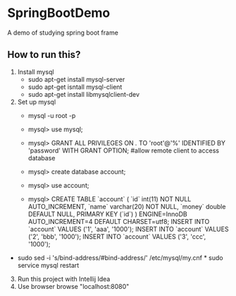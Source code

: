 # SpringBootDemo #
A demo of studying spring boot frame  
## How to run this?  ##
1.  Install mysql
	*  sudo apt-get install mysql-server  
	*  sudo apt-get isntall mysql-client  
	*  sudo apt-get install libmysqlclient-dev  
2.  Set up mysql  
	*  mysql -u root -p
	*  mysql> use mysql;
	*  mysql> GRANT ALL PRIVILEGES ON *.* TO 'root'@'%' IDENTIFIED BY 'password' WITH GRANT OPTION; #allow remote client to access database

	*  mysql> create database account;
	*  mysql> use account;
	*  mysql> CREATE TABLE \`account\` (
  \`id\` int(11) NOT NULL AUTO_INCREMENT,
  \`name\` varchar(20) NOT NULL,
  \`money\` double DEFAULT NULL,
  PRIMARY KEY (\`id\`)
) ENGINE=InnoDB AUTO_INCREMENT=4 DEFAULT CHARSET=utf8;
INSERT INTO \`account\` VALUES ('1', 'aaa', '1000');
INSERT INTO \`account\` VALUES ('2', 'bbb', '1000');
INSERT INTO \`account\` VALUES ('3', 'ccc', '1000');  
  *  sudo sed -i 's/bind-address/#bind-address/' /etc/mysql/my.cnf
	*  sudo service mysql restart
	

3.  Run this project with Intellij Idea  
4.  Use browser browse "localhost:8080"
